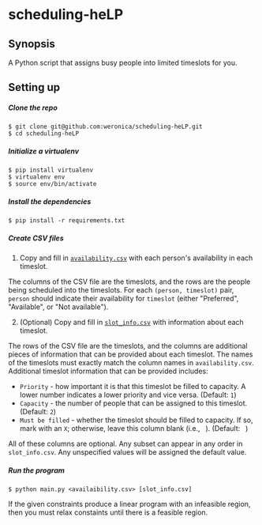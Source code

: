 # scheduling-heLP

## Synopsis

A Python script that assigns busy people into limited timeslots for you.

## Setting up

##### Clone the repo

    $ git clone git@github.com:weronica/scheduling-heLP.git
    $ cd scheduling-heLP

##### Initialize a virtualenv

    $ pip install virtualenv
    $ virtualenv env
    $ source env/bin/activate

##### Install the dependencies

    $ pip install -r requirements.txt

##### Create CSV files

1. Copy and fill in [`availability.csv`](data/availability.csv) with each person's availability in each timeslot.

The columns of the CSV file are the timeslots, and the rows are the people being scheduled into the timeslots. For each `(person, timeslot)` pair, `person` should indicate their availability for `timeslot` (either "Preferred", "Available", or "Not available").

2. (Optional) Copy and fill in [`slot_info.csv`](data/slot_info.csv) with information about each timeslot.

The rows of the CSV file are the timeslots, and the columns are additional pieces of information that can be provided about each timeslot. The names of the timeslots must exactly match the column names in `availability.csv`. Additional timeslot information that can be provided includes:

- `Priority` - how important it is that this timeslot be filled to capacity. A lower number indicates a lower priority and vice versa. (Default: `1`)
- `Capacity` - the number of people that can be assigned to this timeslot. (Default: `2`)
- `Must be filled` - whether the timeslot should be filled to capacity. If so, mark with an `X`; otherwise, leave this column blank (i.e., ` `). (Default: ` `)

All of these columns are optional. Any subset can appear in any order in `slot_info.csv`. Any unspecified values will be assigned the default value.

##### Run the program

    $ python main.py <availaibility.csv> [slot_info.csv]

If the given constraints produce a linear program with an infeasible region, then you must relax constaints until there is a feasible region.
